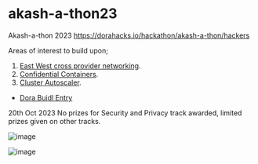 # akash-a-thon23
Akash-a-thon 2023 https://dorahacks.io/hackathon/akash-a-thon/hackers

Areas of interest to build upon;

1. [East West cross provider networking](01EWCPN.MD).
3. [Confidential Containers](02CC.MD).
4. [Cluster Autoscaler](03CA.MD).

- [Dora Buidl Entry](https://dorahacks.io/buidl/6996)

20th Oct 2023 
No prizes for Security and Privacy track awarded, limited prizes given on other tracks. 

![image](https://github.com/Cypherpunk-Labs/akash-a-thon23/assets/13536174/12806472-a0e9-4361-8d5a-1a1afb26f68a)


![image](https://github.com/Cypherpunk-Labs/akash-a-thon23/assets/13536174/778679ea-c614-4983-9b76-590eb5f5073a)

